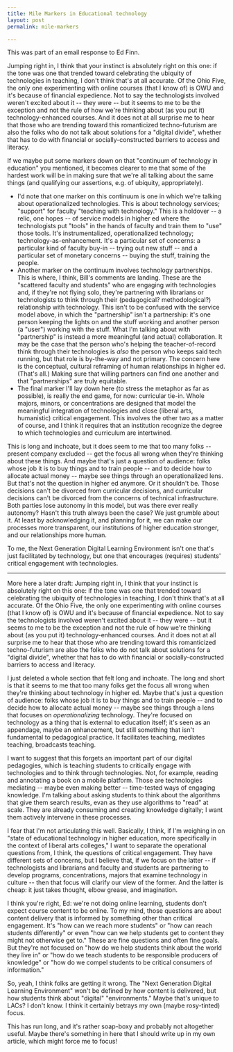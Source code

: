 ```yaml
---
title: Mile Markers in Educational technology
layout: post
permalink: mile-markers

---
```


This was part of an email response to Ed Finn.

Jumping right in, I think that your instinct is absolutely right on this one: if the tone was one that trended toward celebrating the ubiquity of technologies in teaching, I don't think that's at all accurate. Of the Ohio Five, the only one experimenting with online courses (that I know of) is OWU and it's because of financial expedience. Not to say the technologists involved weren't excited about it -- they were -- but it seems to me to be the exception and not the rule of how we're thinking about (as you put it) technology-enhanced courses. And it does not at all surprise me to hear that those who are trending toward this romanticized techno-futurism are also the folks who do not talk about solutions for a "digital divide", whether that has to do with financial or socially-constructed barriers to access and literacy.

If we maybe put some markers down on that "continuum of technology in education" you mentioned, it becomes clearer to me that some of the hardest work will be in making sure that we're all talking about the same things (and qualifying our assertions, e.g. of ubiquity, appropriately).
* I'd note that one marker on this continuum is one in which we're talking about operationalized technologies. This is about technology services; "support" for faculty "teaching with technology." This is a holdover -- a relic, one hopes -- of service models in higher ed where the technologists put "tools" in the hands of faculty and train them to "use" those tools. It's instrumentalized, operationalized technology; technology-as-enhancement. It's a particular set of concerns: a particular kind of faculty buy-in -- trying out new stuff -- and a particular set of monetary concerns -- buying the stuff, training the people.
* Another marker on the continuum involves technology partnerships. This is where, I think, Bill's comments are landing. These are the "scattered faculty and students" who are engaging with technologies and, if they're not flying solo, they're partnering with librarians or technologists to think through their (pedagogical? methodological?) relationship with technology. This isn't to be confused with the service model above, in which the "partnership" isn't a partnership: it's one person keeping the lights on and the stuff working and another person (a "user") working with the stuff. What I'm talking about with "partnership" is instead a more meaningful (and actual) collaboration. It may be the case that the person who's helping the teacher-of-record think through their technologies is *also* the person who keeps said tech running, but that role is by-the-way and not primary. The concern here is the conceptual, cultural reframing of human relationships in higher ed. (That's all.) Making sure that willing partners can find one another and that "partnerships" are truly equitable.
* The final marker I'll lay down here (to stress the metaphor as far as possible), is really the end game, for now: curricular tie-in. Whole majors, minors, or concentrations are designed that model the meaningful integration of technologies and close (liberal arts, humanistic) critical engagement. This involves the other two as a matter of course, and I think it requires that an institution recognize the degree to which technologies and curriculum are intertwined.

This is long and inchoate, but it does seem to me that too many folks -- present company excluded -- get the focus all wrong when they're thinking about these things. And maybe that's just a question of audience: folks whose job it is to buy things and to train people -- and to decide how to allocate actual money -- maybe see things through an operationalized lens. But that's not the question in higher ed anymore. Or it shouldn't be. Those decisions can't be divorced from curricular decisions, and curricular decisions can't be divorced from the concerns of technical infrastructure. Both parties lose autonomy in this model, but was there ever really autonomy? Hasn't this truth always been the case? We just grumble about it. At least by acknowledging it, and planning for it, we can make our processes more transparent, our institutions of higher education stronger, and our relationships more human.

To me, the Next Generation Digital Learning Environment isn't one that's just facilitated by technology, but one that encourages (requires) students' critical engagement with technologies.

-----
More here a later draft:
Jumping right in, I think that your instinct is absolutely right on this one: if the tone was one that trended toward celebrating the ubiquity of technologies in teaching, I don't think that's at all accurate. Of the Ohio Five, the only one experimenting with online courses (that I know of) is OWU and it's because of financial expedience. Not to say the technologists involved weren't excited about it -- they were -- but it seems to me to be the exception and not the rule of how we're thinking about (as you put it) technology-enhanced courses. And it does not at all surprise me to hear that those who are trending toward this romanticized techno-futurism are also the folks who do not talk about solutions for a "digital divide", whether that has to do with financial or socially-constructed barriers to access and literacy.

I just deleted a whole section that felt long and inchoate. The long and short is that it seems to me that too many folks get the focus all wrong when they're thinking about technology in higher ed. Maybe that's just a question of audience: folks whose job it is to buy things and to train people -- and to decide how to allocate actual money -- maybe see things through a lens that focuses on *operationalizing* technology. They're focused on technology as a thing that is external to education itself; it's seen as an appendage, maybe an enhancement, but still something that isn't fundamental to pedagogical practice. It facilitates teaching, mediates teaching, broadcasts teaching.

I want to suggest that this forgets an important part of our digital pedagogies, which is teaching students to critically engage with technologies and to think through technologies. Not, for example, reading and annotating a book on a mobile platform. Those are technologies mediating -- maybe even making better -- time-tested ways of engaging knowledge. I'm talking about asking students to think about the algorithms that give them search results, evan as they use algorithms to "read" at scale. They are already consuming and creating knowledge digitally; I want them actively intervene in these processes.

I fear that I'm not articulating this well. Basically, I think, if I'm weighing in on "state of educational technology in higher education, more specifically in the context of liberal arts colleges," I want to separate the operational questions from, I think, the questions of critical engagement. They have different sets of concerns, but I believe that, if we focus on the latter -- if technologists and librarians and faculty and students are partnering to develop programs, concentrations, majors that examine technology in culture -- then that focus will clarify our view of the former. And the latter is cheap: it just takes thought, elbow grease, and imagination. 

I think you're right, Ed: we're not doing online learning, students don't expect course content to be online. To my mind, those questions are about content delivery that is informed by something other than critical engagement. It's "how can we reach more students" or "how can reach students differently" or even "how can we help students get to content they might not otherwise get to." These are fine questions and often fine goals. But they're not focused on "how do we help students think about the world they live in" or "how do we teach students to be responsible producers of knowledge" or "how do we compel students to be critical consumers of information."

So, yeah, I think folks are getting it wrong. The "Next Generation Digital Learning Environment" won't be defined by how content is delivered, but how students think about "digital" "environments." Maybe that's unique to LACs? I don't know. I think it certainly betrays my own (maybe rosy-tinted) focus.

This has run long, and it's rather soap-boxy and probably not altogether useful. Maybe there's something in here that I should write up in my own article, which might force me to focus!
